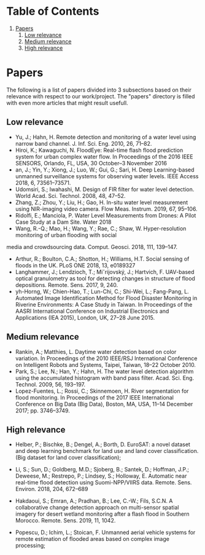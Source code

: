 
# Table of Contents

1.  [Papers](#org19dc195)
    1.  [Low relevance](#org3a04c47)
    2.  [Medium relevance](#org39f5801)
    3.  [High relevance](#org01fe23b)



<a id="org19dc195"></a>

# Papers

The following is a list of papers divided into 3 subsections based on their
relevance with respect to our work/project.
The "papers" directory is filled with even more articles that might result usefull.


<a id="org3a04c47"></a>

## Low relevance

-   Yu, J.; Hahn, H. Remote detection and monitoring of a water level using narrow band channel. J. Inf. Sci. Eng.
    2010, 26, 71–82.
-   Hiroi, K.; Kawaguchi, N. FloodEye: Real-time flash flood prediction system for urban complex water flow.
    In Proceedings of the 2016 IEEE SENSORS, Orlando, FL, USA, 30 October–3 November 2016
-   an, J.; Yin, Y.; Xiong, J.; Luo, W.; Gui, G.; Sari, H. Deep Learning-based unmanned surveillance systems for
    observing water levels. IEEE Access 2018, 6, 73561–73571.
-   Udomsiri, S.; Iwahashi, M. Design of FIR filter for water level detection. World Acad. Sci. Technol. 2008,
    48, 47–52.
-   Zhang, Z.; Zhou, Y.; Liu, H.; Gao, H. In-situ water level measurement using NIR-imaging video camera.
    Flow Meas. Instrum. 2019, 67, 95–106.
-   Ridolfi, E.; Manciola, P. Water Level Measurements from Drones: A Pilot Case Study at a Dam Site. Water
    2018
-   Wang, R.-Q.; Mao, H.; Wang, Y.; Rae, C.; Shaw, W. Hyper-resolution monitoring of urban flooding with social

media and crowdsourcing data. Comput. Geosci. 2018, 111, 139–147.

-   Arthur, R.; Boulton, C.A.; Shotton, H.; Williams, H.T. Social sensing of floods in the UK. PLoS ONE 2018,
    13, e0189327
-   Langhammer, J.; Lendzioch, T.; Miˇrijovský, J.; Hartvich, F. UAV-based optical granulometry as tool for
    detecting changes in structure of flood depositions. Remote. Sens. 2017, 9, 240.
-   yh-Horng, W.; Chien-Hao, T.; Lun-Chi, C.; Shi-Wei, L.; Fang-Pang, L. Automated Image Identification
    Method for Flood Disaster Monitoring in Riverine Environments: A Case Study in Taiwan. In Proceedings
    of the AASRI International Conference on Industrial Electronics and Applications (IEA 2015), London, UK,
    27–28 June 2015.


<a id="org39f5801"></a>

## Medium relevance

-   Rankin, A.; Matthies, L. Daytime water detection based on color variation. In Proceedings of the 2010
    IEEE/RSJ International Conference on Intelligent Robots and Systems, Taipei, Taiwan, 18–22 October 2010.
-   Park, S.; Lee, N.; Han, Y.; Hahn, H. The water level detection algorithm using the accumulated histogram
    with band pass filter. Acad. Sci. Eng. Technol. 2009, 56, 193–197.
-   Lopez-Fuentes, L.; Rossi, C.; Skinnemoen, H. River segmentation for flood monitoring. In Proceedings of
    the 2017 IEEE International Conference on Big Data (Big Data), Boston, MA, USA, 11–14 December 2017;
    pp. 3746–3749.


<a id="org01fe23b"></a>

## High relevance

-   Helber, P.; Bischke, B.; Dengel, A.; Borth, D. EuroSAT: a novel dataset and deep learning benchmark for
    land use and land cover classification. (Big dataset for land cover classification);

-   Li, S.; Sun, D.; Goldberg, M.D.; Sjoberg, B.; Santek, D.; Hoffman, J.P.; Deweese, M.; Restrepo, P.; Lindsey, S.;
    Holloway, E. Automatic near real-time flood detection using Suomi-NPP/VIIRS data. Remote. Sens. Environ.
    2018, 204, 672–689

-   Hakdaoui, S.; Emran, A.; Pradhan, B.; Lee, C.-W.; Fils, S.C.N. A collaborative change detection approach
    on multi-sensor spatial imagery for desert wetland monitoring after a flash flood in Southern Morocco.
    Remote. Sens. 2019, 11, 1042.

-   Popescu, D.; Ichim, L.; Stoican, F. Unmanned aerial vehicle systems for remote estimation of flooded areas
    based on complex image processing;

